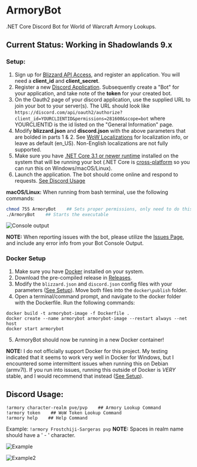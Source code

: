 # ArmoryBot
.NET Core Discord Bot for World of Warcraft Armory Lookups.

## Current Status: Working in Shadowlands 9.x

### Setup:
1. Sign up for [Blizzard API Access](https://develop.battle.net/), and register an application. You will need a **client_id** and **client_secret**.
2. Register a new [Discord Application](https://discord.com/developers/applications). Subsequently create a "Bot" for your application, and take note of the **token** for your created bot.
3. On the Oauth2 page of your discord application, use the supplied URL to join your bot to your server(s). The URL should look like `https://discord.com/api/oauth2/authorize?client_id=YOURCLIENTID&permissions=281600&scope=bot`   where YOURCLIENTID is the id listed on the "General Information" page.
4. Modify **blizzard.json** and **discord.json** with the above parameters that are bolded in parts 1 & 2. See [WoW Localizations](https://develop.battle.net/documentation/world-of-warcraft/guides/localization) for localization info, or leave as default (en_US). Non-English localizations are not fully supported.
5. Make sure you have [.NET Core 3.1 or newer runtime](https://dotnet.microsoft.com/download) installed on the system that will be running your bot (.NET Core is [cross-platform](https://docs.microsoft.com/en-us/dotnet/core/rid-catalog) so you can run this on Windows/macOS/Linux).
6. Launch the application. The bot should come online and respond to requests. [See Discord Usage](https://github.com/imerzan/ArmoryBot/tree/master#discord-usage)

**macOS/Linux:** When running from bash terminal, use the following commands:
```bash
chmod 755 ArmoryBot    ## Sets proper permissions, only need to do this once
./ArmoryBot    ## Starts the executable
```
![Console output](https://user-images.githubusercontent.com/42287509/113591776-f3866a80-95f9-11eb-891f-3fa6912d5f5a.jpg)

**NOTE:** When reporting issues with the bot, please utilize the [Issues Page](https://github.com/imerzan/ArmoryBot/issues), and include any error info from your Bot Console Output.

### Docker Setup
1. Make sure you have [Docker](https://docs.docker.com/get-docker/) installed on your system.
2. Download the pre-compiled release in [Releases](https://github.com/imerzan/ArmoryBot/releases).
3. Modify the `blizzard.json` and `discord.json` config files with your parameters ([See Setup](https://github.com/imerzan/ArmoryBot/tree/master#setup)). Move both files into the `docker\publish` folder.
4. Open a terminal/command prompt, and navigate to the docker folder with the Dockerfile. Run the following commands:
```console
docker build -t armorybot-image -f Dockerfile .
docker create --name armorybot armorybot-image --restart always --net host
docker start armorybot
```
5. ArmoryBot should now be running in a new Docker container!

**NOTE:** I do not officially support Docker for this project. My testing indicated that it seems to work very well in Docker for Windows, but I encountered some intermittent issues when running this on Debian (armv7l). If you run into issues, running this outside of Docker is *VERY* stable, and I would recommend that instead ([See Setup](https://github.com/imerzan/ArmoryBot/tree/master#setup)).

## Discord Usage:
```docker
!armory character-realm pve/pvp    ## Armory Lookup Command
!armory token    ## WoW Token Lookup Command
!armory help    ## Help Command
```
Example: ```!armory Frostchiji-Sargeras pvp``` **NOTE:** Spaces in realm name should have a ' - ' character.

![Example](https://user-images.githubusercontent.com/42287509/113754051-6bc15e80-96d4-11eb-8aac-ac5ab74c4620.jpg)

![Example2](https://user-images.githubusercontent.com/42287509/113765312-b72e3980-96e1-11eb-9400-85f8c62b863b.jpg)
